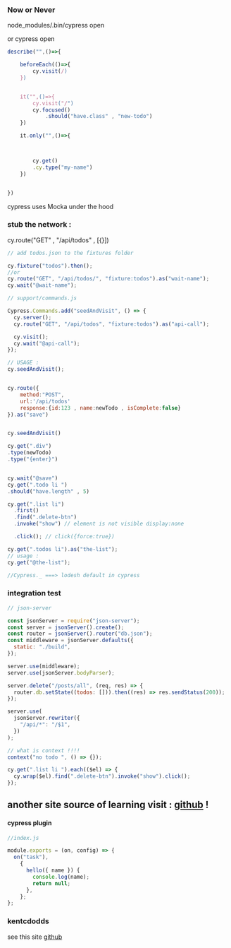 ### Now or Never

node_modules/.bin/cypress open

or cypress open

```javascript
describe("",()=>{

    beforeEach(()=>{
        cy.visit(/)
    })


    it("",()=>{
        cy.visit("/")
        cy.focused()
            .should("have.class" , "new-todo")
    })

    it.only("",()=>{



        cy.get()
        .cy.type("my-name")
    })


})

```

cypress uses Mocka under the hood

### stub the network :

cy.route("GET" , "/api/todos" , [{}])

```javascript
// add todos.json to the fixtures folder

cy.fixture("todos").then();
//or
cy.route("GET", "/api/todos/", "fixture:todos").as("wait-name");
cy.wait("@wait-name");
```

```javascript
// support/commands.js

Cypress.Commands.add("seedAndVisit", () => {
  cy.server();
  cy.route("GET", "/api/todos", "fixture:todos").as("api-call");

  cy.visit();
  cy.wait("@api-call");
});

// USAGE :
cy.seedAndVisit();
```

```javascript

cy.route({
    method:"POST",
    url:'/api/todos'
    response:{id:123 , name:newTodo , isComplete:false}
}).as("save")


cy.seedAndVisit()

cy.get(".div")
.type(newTodo)
.type("{enter}")


cy.wait("@save")
cy.get(".todo li ")
.should("have.length" , 5)


```

```javascript
cy.get(".list li")
  .first()
  .find(".delete-btn")
  .invoke("show") // element is not visible display:none

  .click(); // click({force:true})
```

```js
cy.get(".todos li").as("the-list");
// usage :
cy.get("@the-list");

//Cypress._ ===> lodesh default in cypress
```

### integration test

```js
// json-server

const jsonServer = require("json-server");
const server = jsonServer().create();
const router = jsonServer().router("db.json");
const middleware = jsonServer.defaults({
  static: "./build",
});

server.use(middleware);
server.use(jsonServer.bodyParser);

server.delete("/posts/all", (req, res) => {
  router.db.setState((todos: [])).then((res) => res.sendStatus(200));
});

server.use(
  jsonServer.rewriter({
    "/api/*": "/$1",
  })
);

// what is context !!!!
context("no todo ", () => {});
```

```js
cy.get(".list li ").each(($el) => {
  cy.wrap($el).find(".delete-btn").invoke("show").click();
});
```

## another site source of learning visit : [github](github.com/brettshollenberger/cypress-egghead-course.git) !

#### cypress plugin

```js
//index.js

module.exports = (on, config) => {
  on("task"),
    {
      hello({ name }) {
        console.log(name);
        return null;
      },
    };
};
```

### kentcdodds

see this site [github](github.com/kentcdodds/testing-node-apps)

